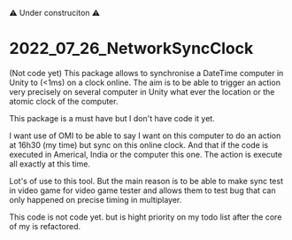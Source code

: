 ⚠️ Under construciton ⚠️
# 2022_07_26_NetworkSyncClock
(Not code yet) This package allows to synchronise a DateTime computer in Unity to (&lt;1ms) on a clock online. The aim is to be able to trigger an action very precisely on several computer in Unity what ever the location or the atomic clock of the computer.


This package is a must have but I don't have code it yet.

I want use of OMI to be able to say I want on this computer to do an action at 16h30 (my time) but sync on this online clock.
And that if the code is executed in Americal, India or the computer this one. The action is execute all exactly at this time.

Lot's of use to this tool. 
But the main reason is to be able to make sync test in video game for video game tester and allows them to test bug that can only happened on precise timing in multiplayer.


This code is not code yet. but is hight priority on my todo list after the core of my is refactored.
